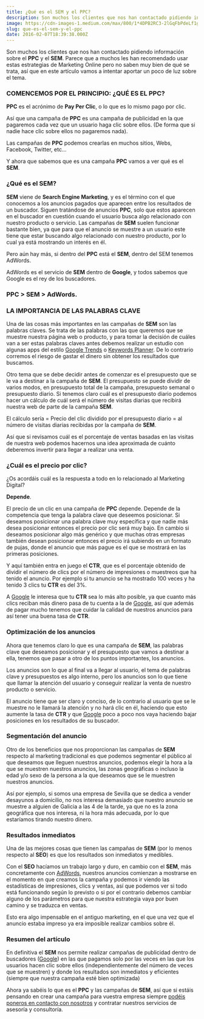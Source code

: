 ```yaml
---
title: ¿Qué es el SEM y el PPC?
description: Son muchos los clientes que nos han contactado pidiendo información sobre el PPC y el SEM. Parece que a muchos les han recomendado usar…
image: https://cdn-images-1.medium.com/max/800/1*4DPB2RC3-2lGqFbPdeLf1g.jpeg
slug: que-es-el-sem-y-el-ppc
date: 2016-02-07T18:39:38.000Z
---
```


Son muchos los clientes que nos han contactado pidiendo información sobre el **PPC** y el **SEM**. Parece que a muchos les han recomendado usar estas estrategias de Marketing Online pero no saben muy bien de qué se trata, así que en este artículo vamos a intentar aportar un poco de luz sobre el tema.

### COMENCEMOS POR EL PRINCIPIO: ¿QUÉ ES EL PPC?

**PPC** es el acrónimo de **Pay Per Clic**, o lo que es lo mismo pago por clic.

Así que una campaña de **PPC** es una campaña de publicidad en la que pagaremos cada vez que un usuario haga clic sobre ellos. (De forma que si nadie hace clic sobre ellos no pagaremos nada).

Las campañas de **PPC** podemos crearlas en muchos sitios, Webs, Facebook, Twitter, etc…

Y ahora que sabemos que es una campaña **PPC** vamos a ver qué es el **SEM**.

### ¿Qué es el SEM?

**SEM** viene de **Search Engine Marketing**, y es el término con el que conocemos a los anuncios pagados que aparecen entre los resultados de un buscador. Siguen tratándose de anuncios **PPC**, solo que estos aparecen en el buscador en cuestión cuando el usuario busca algo relacionado con nuestro producto o servicio. Las campañas de **SEM** suelen funcionar bastante bien, ya que para que el anuncio se muestre a un usuario este tiene que estar buscando algo relacionado con nuestro producto, por lo cual ya está mostrando un interés en él.

Pero aún hay más, si dentro del **PPC** está el **SEM**, dentro del SEM tenemos AdWords.

AdWords es el servicio de **SEM** dentro de **Google**, y todos sabemos que Google es el rey de los buscadores.

### PPC > SEM > AdWords.

### LA IMPORTANCIA DE LAS PALABRAS CLAVE

Una de las cosas más importantes en las campañas de **SEM** son las palabras claves. Se trata de las palabras con las que queremos que se muestre nuestra página web o producto, y para tomar la decisión de cuáles van a ser estas palabras claves antes debemos realizar un estudio con algunas apps del estilo [Google Trends](https://www.google.com/trends) o [Keywords Planner](https://adwords.google.com/KeywordPlanner). De lo contrario corremos el riesgo de gastar el dinero sin obtener los resultados que buscamos.

Otro tema que se debe decidir antes de comenzar es el presupuesto que se le va a destinar a la campaña de **SEM**. El presupuesto se puede dividir de varios modos, en presupuesto total de la campaña, presupuesto semanal o presupuesto diario. Si tenemos claro cuál es el presupuesto diario podemos hacer un cálculo de cuál será el número de visitas diarias que recibirá nuestra web de parte de la campaña **SEM**.

El cálculo sería = Precio del clic dividido por el presupuesto diario = al número de visitas diarias recibidas por la campaña de **SEM**.

Así que si revisamos cuál es el porcentaje de ventas basadas en las visitas de nuestra web podemos hacernos una idea aproximada de cuánto deberemos invertir para llegar a realizar una venta.

### ¿Cuál es el precio por clic?

¿Os acordáis cuál es la respuesta a todo en lo relacionado al Marketing Digital?

**Depende**.

El precio de un clic en una campaña de **PPC** depende. Depende de la competencia que tenga la palabra clave que deseemos posicionar. Si deseamos posicionar una palabra clave muy específica y que nadie más desea posicionar entonces el precio por clic será muy bajo. En cambio si deseamos posicionar algo más genérico y que muchas otras empresas también desean posicionar entonces el precio irá subiendo en un formato de pujas, donde el anuncio que más pague es el que se mostrará en las primeras posiciones.

Y aquí también entra en juego el **CTR**, que es el porcentaje obtenido de dividir el número de clics por el número de impresiones o muestreos que ha tenido el anuncio. Por ejemplo si tu anuncio se ha mostrado 100 veces y ha tenido 3 clics tu **CTR** es del 3%.

A [Google](https://www.google.com) le interesa que tu **CTR** sea lo más alto posible, ya que cuanto más clics reciban más dinero pasa de tu cuenta a la de [Google](https://www.google.com), así que además de pagar mucho tenemos que cuidar la calidad de nuestros anuncios para así tener una buena tasa de **CTR**.

### Optimización de los anuncios

Ahora que tenemos claro lo que es una campaña de **SEM**, las palabras clave que deseamos posicionar y el presupuesto que vamos a destinar a ella, tenemos que pasar a otro de los puntos importantes, los anuncios.

Los anuncios son lo que al final va a llegar al usuario, el tema de palabras clave y presupuestos es algo interno, pero los anuncios son lo que tiene que llamar la atención del usuario y conseguir realizar la venta de nuestro producto o servicio.

El anuncio tiene que ser claro y conciso, de lo contrario al usuario que se le muestre no le llamará la atención y no hará clic en él, haciendo que esto aumente la tasa de **CTR** y que [Google](https://www.google.com) poco a poco nos vaya haciendo bajar posiciones en los resultados de su buscador.

### Segmentación del anuncio

Otro de los beneficios que nos proporcionan las campañas de **SEM** respecto al marketing tradicional es que podemos segmentar el público al que deseamos que lleguen nuestros anuncios, podemos elegir la hora a la que se muestren nuestros anuncios, las zonas geográficas o incluso la edad y/o sexo de la persona a la que deseamos que se le muestren nuestros anuncios.

Así por ejemplo, si somos una empresa de Sevilla que se dedica a vender desayunos a domicilio, no nos interesa demasiado que nuestro anuncio se muestre a alguien de Galicia a las 4 de la tarde, ya que no es la zona geográfica que nos interesa, ni la hora más adecuada, por lo que estaríamos tirando nuestro dinero.

### Resultados inmediatos

Una de las mejores cosas que tienen las campañas de **SEM** (por lo menos respecto al **SEO**) es que los resultados son inmediatos y medibles.

Con el **SEO** hacíamos un trabajo largo y duro, en cambio con el **SEM**, más concretamente con [AdWords](https://ads.google.com/), nuestros anuncios comienzan a mostrarse en el momento en que creamos la campaña y podemos ir viendo las estadísticas de impresiones, clics y ventas, así que podemos ver si todo está funcionando según lo previsto o si por el contrario debemos cambiar alguno de los parámetros para que nuestra estrategia vaya por buen camino y se traduzca en ventas.

Esto era algo impensable en el antiguo marketing, en el que una vez que el anuncio estaba impreso ya era imposible realizar cambios sobre él.

### Resumen del artículo

En definitiva el **SEM** nos permite realizar campañas de publicidad dentro de buscadores ([Google](https://www.google.com)) en las que pagamos solo por las veces en las que los usuarios hacen clic sobre ellos (independientemente del número de veces que se muestren) y donde los resultados son inmediatos y eficientes (siempre que nuestra campaña esté bien optimizada)

Ahora ya sabéis lo que es el **PPC** y las campañas de **SEM**, así que si estáis pensando en crear una campaña para vuestra empresa siempre [podéis poneros en contacto con nosotros](mailto:info@ajra.es) y contratar nuestros servicios de asesoría y consultoría.
